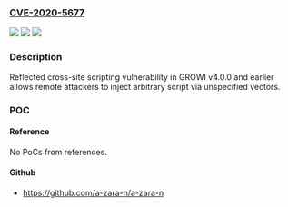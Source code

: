 ### [CVE-2020-5677](https://cve.mitre.org/cgi-bin/cvename.cgi?name=CVE-2020-5677)
![](https://img.shields.io/static/v1?label=Product&message=GROWI&color=blue)
![](https://img.shields.io/static/v1?label=Version&message=n%2Fa&color=blue)
![](https://img.shields.io/static/v1?label=Vulnerability&message=Cross-site%20scripting&color=brighgreen)

### Description

Reflected cross-site scripting vulnerability in GROWI v4.0.0 and earlier allows remote attackers to inject arbitrary script via unspecified vectors.

### POC

#### Reference
No PoCs from references.

#### Github
- https://github.com/a-zara-n/a-zara-n

